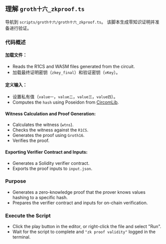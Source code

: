 ## 理解 `groth十六_zkproof.ts`

导航到 `scripts/groth十六/groth十六_zkproof.ts`。 该脚本生成零知识证明并准备进行验证。

### 代码概述

#### 加载文件：

- Reads the R1CS and WASM files generated from the circuit.
- 加载最终证明密钥（`zkey_final`）和验证密钥（`vKey`）。

#### 定义输入：

- 设置私有值（`value一`，`value二`，`value三`，`value四`）。
- Computes the `hash` using Poseidon from [CircomLib](https://github.com/iden3/circomlib).

#### Witness Calculation and Proof Generation:

- Calculates the witness (`wtns`).
- Checks the witness against the `R1CS`.
- Generates the proof using `Groth16`.
- Verifies the proof.

#### Exporting Verifier Contract and Inputs:

- Generates a Solidity verifier contract.
- Exports the proof inputs to `input.json`.

### Purpose

- Generates a zero-knowledge proof that the prover knows values hashing to a specific hash.
- Prepares the verifier contract and inputs for on-chain verification.

### Execute the Script

- Click the play button in the editor, or right-click the file and select "Run".
- Wait for the script to complete and `"zk proof validity"` logged in the terminal.